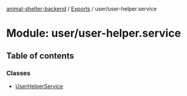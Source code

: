 [animal-shelter-backend](../README.md) / [Exports](../modules.md) / user/user-helper.service

# Module: user/user-helper.service

## Table of contents

### Classes

- [UserHelperService](../classes/user_user_helper_service.UserHelperService.md)
